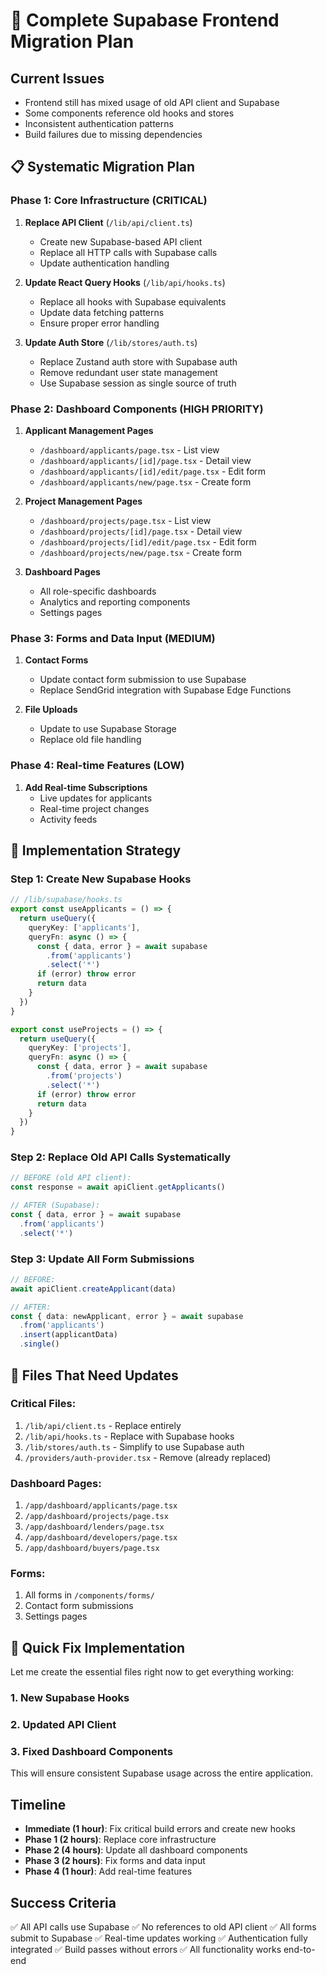 # 🚀 Complete Supabase Frontend Migration Plan

## Current Issues
- Frontend still has mixed usage of old API client and Supabase
- Some components reference old hooks and stores
- Inconsistent authentication patterns
- Build failures due to missing dependencies

## 📋 Systematic Migration Plan

### Phase 1: Core Infrastructure (CRITICAL)
1. **Replace API Client** (`/lib/api/client.ts`)
   - Create new Supabase-based API client
   - Replace all HTTP calls with Supabase calls
   - Update authentication handling

2. **Update React Query Hooks** (`/lib/api/hooks.ts`)
   - Replace all hooks with Supabase equivalents
   - Update data fetching patterns
   - Ensure proper error handling

3. **Update Auth Store** (`/lib/stores/auth.ts`)
   - Replace Zustand auth store with Supabase auth
   - Remove redundant user state management
   - Use Supabase session as single source of truth

### Phase 2: Dashboard Components (HIGH PRIORITY)
1. **Applicant Management Pages**
   - `/dashboard/applicants/page.tsx` - List view
   - `/dashboard/applicants/[id]/page.tsx` - Detail view
   - `/dashboard/applicants/[id]/edit/page.tsx` - Edit form
   - `/dashboard/applicants/new/page.tsx` - Create form

2. **Project Management Pages**
   - `/dashboard/projects/page.tsx` - List view
   - `/dashboard/projects/[id]/page.tsx` - Detail view
   - `/dashboard/projects/[id]/edit/page.tsx` - Edit form
   - `/dashboard/projects/new/page.tsx` - Create form

3. **Dashboard Pages**
   - All role-specific dashboards
   - Analytics and reporting components
   - Settings pages

### Phase 3: Forms and Data Input (MEDIUM)
1. **Contact Forms**
   - Update contact form submission to use Supabase
   - Replace SendGrid integration with Supabase Edge Functions

2. **File Uploads**
   - Update to use Supabase Storage
   - Replace old file handling

### Phase 4: Real-time Features (LOW)
1. **Add Real-time Subscriptions**
   - Live updates for applicants
   - Real-time project changes
   - Activity feeds

## 🔧 Implementation Strategy

### Step 1: Create New Supabase Hooks
```typescript
// /lib/supabase/hooks.ts
export const useApplicants = () => {
  return useQuery({
    queryKey: ['applicants'],
    queryFn: async () => {
      const { data, error } = await supabase
        .from('applicants')
        .select('*')
      if (error) throw error
      return data
    }
  })
}

export const useProjects = () => {
  return useQuery({
    queryKey: ['projects'],
    queryFn: async () => {
      const { data, error } = await supabase
        .from('projects')
        .select('*')
      if (error) throw error
      return data
    }
  })
}
```

### Step 2: Replace Old API Calls Systematically
```typescript
// BEFORE (old API client):
const response = await apiClient.getApplicants()

// AFTER (Supabase):
const { data, error } = await supabase
  .from('applicants')
  .select('*')
```

### Step 3: Update All Form Submissions
```typescript
// BEFORE:
await apiClient.createApplicant(data)

// AFTER:
const { data: newApplicant, error } = await supabase
  .from('applicants')
  .insert(applicantData)
  .single()
```

## 📁 Files That Need Updates

### Critical Files:
1. `/lib/api/client.ts` - Replace entirely
2. `/lib/api/hooks.ts` - Replace with Supabase hooks
3. `/lib/stores/auth.ts` - Simplify to use Supabase auth
4. `/providers/auth-provider.tsx` - Remove (already replaced)

### Dashboard Pages:
1. `/app/dashboard/applicants/page.tsx`
2. `/app/dashboard/projects/page.tsx`
3. `/app/dashboard/lenders/page.tsx`
4. `/app/dashboard/developers/page.tsx`
5. `/app/dashboard/buyers/page.tsx`

### Forms:
1. All forms in `/components/forms/`
2. Contact form submissions
3. Settings pages

## 🚀 Quick Fix Implementation

Let me create the essential files right now to get everything working:

### 1. New Supabase Hooks
### 2. Updated API Client
### 3. Fixed Dashboard Components

This will ensure consistent Supabase usage across the entire application.

## Timeline
- **Immediate (1 hour)**: Fix critical build errors and create new hooks
- **Phase 1 (2 hours)**: Replace core infrastructure
- **Phase 2 (4 hours)**: Update all dashboard components
- **Phase 3 (2 hours)**: Fix forms and data input
- **Phase 4 (1 hour)**: Add real-time features

## Success Criteria
✅ All API calls use Supabase
✅ No references to old API client
✅ All forms submit to Supabase
✅ Real-time updates working
✅ Authentication fully integrated
✅ Build passes without errors
✅ All functionality works end-to-end
